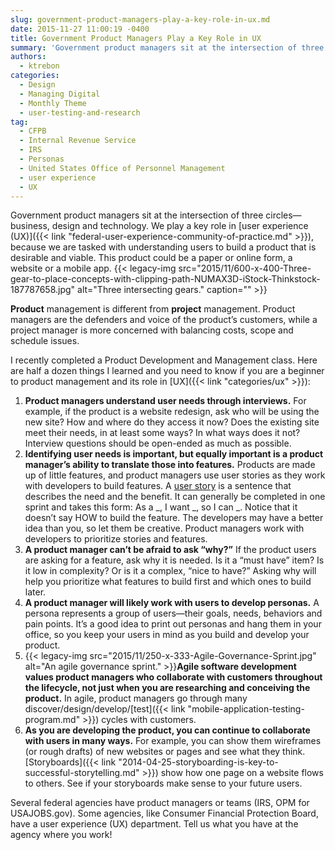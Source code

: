 ```yaml
---
slug: government-product-managers-play-a-key-role-in-ux.md
date: 2015-11-27 11:00:19 -0400
title: Government Product Managers Play a Key Role in UX
summary: 'Government product managers sit at the intersection of three circles&mdash;business, design and technology. We play a key role in user experience (UX), because we are tasked with understanding users to build a product that is desirable and viable. This product could be a paper or online form, a website or a mobile app. Product management'
authors:
  - ktrebon
categories:
  - Design
  - Managing Digital
  - Monthly Theme
  - user-testing-and-research
tag:
  - CFPB
  - Internal Revenue Service
  - IRS
  - Personas
  - United States Office of Personnel Management
  - user experience
  - UX
---
```


Government product managers sit at the intersection of three circles—business, design and technology. We play a key role in [user experience (UX)]({{< link "federal-user-experience-community-of-practice.md" >}}), because we are tasked with understanding users to build a product that is desirable and viable. This product could be a paper or online form, a website or a mobile app. {{< legacy-img src="2015/11/600-x-400-Three-gear-to-place-concepts-with-clipping-path-NUMAX3D-iStock-Thinkstock-187787658.jpg" alt="Three intersecting gears." caption="" >}} 

**Product** management is different from **project** management. Product managers are the defenders and voice of the product&#8217;s customers, while a project manager is more concerned with balancing costs, scope and schedule issues.

I recently completed a Product Development and Management class. Here are half a dozen things I learned and you need to know if you are a beginner to product management and its role in [UX]({{< link "categories/ux" >}}):

  1. **Product managers understand user needs through interviews.** For example, if the product is a website redesign, ask who will be using the new site? How and where do they access it now? Does the existing site meet their needs, in at least some ways? In what ways does it not? Interview questions should be open-ended as much as possible.
  2. **Identifying user needs is important, but equally important is a product manager&#8217;s ability to translate those into features.** Products are made up of little features, and product managers use user stories as they work with developers to build features. A [user story](https://help.rallydev.com/writing-great-user-story) is a sentence that describes the need and the benefit. It can generally be completed in one sprint and takes this form: As a \_, I want \_, so I can _. Notice that it doesn&#8217;t say HOW to build the feature. The developers may have a better idea than you, so let them be creative. Product managers work with developers to prioritize stories and features.
  3. **A product manager can&#8217;t be afraid to ask &#8220;why?&#8221;** If the product users are asking for a feature, ask why it is needed. Is it a &#8220;must have&#8221; item? Is it low in complexity? Or is it a complex, &#8220;nice to have?&#8221; Asking why will help you prioritize what features to build first and which ones to build later.
  4. **A product manager will likely work with users to develop personas.** A persona represents a group of users—their goals, needs, behaviors and pain points. It&#8217;s a good idea to print out personas and hang them in your office, so you keep your users in mind as you build and develop your product.
  5. {{< legacy-img src="2015/11/250-x-333-Agile-Governance-Sprint.jpg" alt="An agile governance sprint." >}}**Agile software development values product managers who collaborate with customers throughout the lifecycle, not just when you are researching and conceiving the product.** In agile, product managers go through many discover/design/develop/[test]({{< link "mobile-application-testing-program.md" >}}) cycles with customers.
  6. **As you are developing the product, you can continue to collaborate with users in many ways.** For example, you can show them wireframes (or rough drafts) of new websites or pages and see what they think. [Storyboards]({{< link "2014-04-25-storyboarding-is-key-to-successful-storytelling.md" >}}) show how one page on a website flows to others. See if your storyboards make sense to your future users.

Several federal agencies have product managers or teams (IRS, OPM for USAJOBS.gov). Some agencies, like Consumer Financial Protection Board, have a user experience (UX) department. Tell us what you have at the agency where you work!

 

 

 